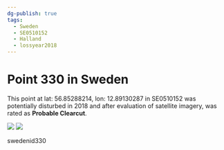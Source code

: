 ```yaml
---
dg-publish: true
tags:
  - Sweden
  - SE0510152
  - Halland
  - lossyear2018
---
```


# Point 330 in Sweden

This point at lat: 56.85288214, lon: 12.89130287 in SE0510152 was potentially disturbed in 2018 and after evaluation of satellite imagery, was rated as **Probable Clearcut**.

<div class='juxtapose' data-showcredits='false'>
<img src='https://baserow-backend-production20240528124524339000000001.s3.amazonaws.com/user_files/oUhNsx0sbof5cW76xqmdx0RqLFcvDtNX_83858647347edb0591ff5cb3b4e120156dee63739880df9becb773adb0d6df21.png' data-label='July 2017' />
<img src='https://baserow-backend-production20240528124524339000000001.s3.amazonaws.com/user_files/We1mcvfsEsXgZlBn9xtkeXm06LjgPZdF_5fb8f924fa268d95c5094ed78c1425a768d790b6bc270e8b184abadc510baa51.png' data-label='August 2020' />
</div>

swedenid330